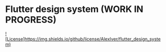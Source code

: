 # Flutter design system (WORK IN PROGRESS)

[![License]https://img.shields.io/github/license/AlexIver/flutter_design_system)](https://github.com/AlexIver/flutter_design_system/blob/master/LICENSE)

